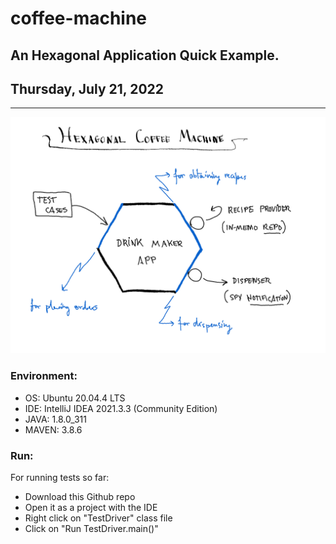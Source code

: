 # coffee-machine

## An Hexagonal Application Quick Example.

## Thursday, July 21, 2022

---
![Coffe Machine](coffee-machine.png)

### Environment:

- OS: Ubuntu 20.04.4 LTS
- IDE: IntelliJ IDEA 2021.3.3 (Community Edition)
- JAVA: 1.8.0_311
- MAVEN: 3.8.6

### Run:

For running tests so far:

- Download this Github repo
- Open it as a project with the IDE
- Right click on "TestDriver" class file
- Click on "Run TestDriver.main()"
